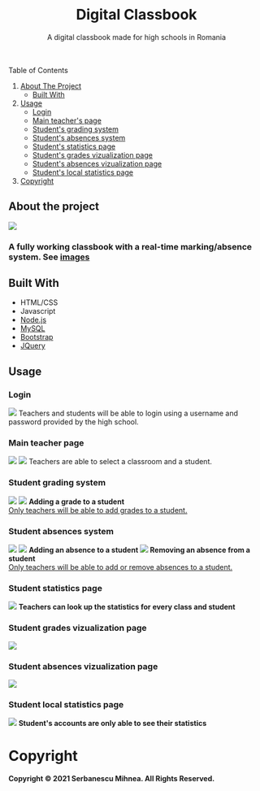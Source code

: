 
<br />
<div align="center">


<h1 align="center">Digital Classbook</h1>

  <p align="center">
    A digital classbook made for high schools in Romania
    <br />
    <br />
    <br />
   
  </p>
</div>


  <summary>Table of Contents</summary>
  <ol>
    <li>
      <a href="#about-the-project">About The Project</a>
      <ul>
        <li><a href="#built-with">Built With</a></li>
      </ul>
    </li>
    <li>
      <a href="#usage">Usage</a>
      <ul>
        <li><a href="#login">Login</a></li>
        <li><a href="#main-teacher-page">Main teacher's page</a></li>
        <li><a href="#student-grading-system">Student's grading system</a></li>
        <li><a href="#student-absences-system">Student's absences system</a></li>
        <li><a href="#student-statistics-page">Student's statistics page</a></li>
        <li><a href="#student-grades-vizualization-page">Student's grades vizualization page</a></li>
        <li><a href="#student-absences-vizualization-page">Student's absences vizualization page</a></li>
        <li><a href="#student-local-statistics-page">Student's local statistics page</a></li>
      </ul>
    </li>
    <li>
      <a href="#copyright">Copyright</a>
    </li>
    
  </ol>



## About the project
<img src="https://i.imgur.com/CAeOym7.png">

### A fully working classbook with a real-time marking/absence system. See <a href="images">images</a>

## Built With

* HTML/CSS
* Javascript
* [Node.js](https://nodejs.org/)
* [MySQL](https://www.mysql.com/)
* [Bootstrap](https://getbootstrap.com)
* [JQuery](https://jquery.com)

## Usage

### Login
<img src="https://i.imgur.com/JYvXhvN.png">
Teachers and students will be able to login using a username and password provided by the high school.

### Main teacher page
<img src="https://i.imgur.com/V4yHmAT.png">
<img src="https://i.imgur.com/3MmJXhY.png">
Teachers are able to select a classroom and a student.

### Student grading system
<img src="https://i.imgur.com/CAeOym7.png">
<img src="https://i.imgur.com/ADozUoC.png">
<b> Adding a grade to a student </b>
<br>
<ins> Only teachers will be able to add grades to a student. </ins>

### Student absences system
<img src="https://i.imgur.com/Mn7Jwl6.png">
<img src="https://i.imgur.com/sCOTuE1.png">
<b> Adding an absence to a student </b>
<img src="https://i.imgur.com/hUfeUne.png">
<b> Removing an absence from a student </b>
<br>
<ins> Only teachers will be able to add or remove absences to a student. </ins>

### Student statistics page
<img src="https://i.imgur.com/wS5NnU3.png">
<b> Teachers can look up the statistics for every class and student </b>

### Student grades vizualization page
<img src="https://i.imgur.com/gN42w7j.png">

### Student absences vizualization page
<img src="https://i.imgur.com/wRmZ8PR.png">

### Student local statistics page
<img src="https://i.imgur.com/1f1NOKk.png">
<b> Student's accounts are only able to see their statistics </b>


# Copyright
<b> Copyright © 2021 Serbanescu Mihnea. All Rights Reserved. </b>



